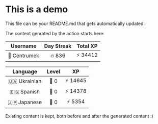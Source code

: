 # This is a demo

This file can be your README.md that gets automatically updated.

The content genrated by the action starts here:

<!--START_SECTION:duolingoStats-->
<!-- Automatically generated with https://github.com/centrumek/duolingo-readme-stats-->

| Username | Day Streak | Total XP |
|:---:|:---:|:---:|
| 👤 Centrumek | 🔥 836 | ⚡ 34412 |

| Language | Level | XP |
|:---:|:---:|:---:|
| 🇺🇦 Ukrainian | 👑 0 | ⚡ 14645 |
| 🇪🇸 Spanish | 👑 0 | ⚡ 14378 |
| 🇯🇵 Japanese | 👑 0 | ⚡ 5354 |

<!--END_SECTION:duolingoStats-->

Existing content is kept, both before and after the generated content :)